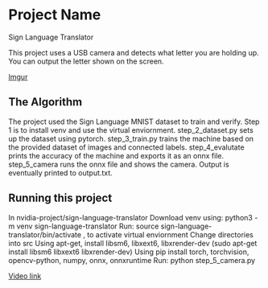 # Project Name
Sign Language Translator

This project uses a USB camera and detects what letter you are holding up. You can output the letter shown on the screen.

[Imgur](https://i.imgur.com/40Xp6x7.jpg)

## The Algorithm

The project used the Sign Language MNIST dataset to train and verify. Step 1 is to install venv and use the virtual enviornment. step_2_dataset.py sets up the dataset using pytorch. step_3_train.py trains the machine based on the provided dataset of images and connected labels. step_4_evalutate prints the accuracy of the machine and exports it as an onnx file. step_5_camera runs the onnx file and shows the camera. Output is eventually printed to output.txt.

## Running this project
In nvidia-project/sign-language-translator
Download venv using: python3 -m venv sign-language-translator
Run: source sign-language-translator/bin/activate , to activate virtual enviornment
Change directories into src
Using apt-get, install libsm6, libxext6, libxrender-dev (sudo apt-get install libsm6 libxext6 libxrender-dev)
Using pip install torch, torchvision, opencv-python, numpy, onnx, onnxruntime
Run: python step_5_camera.py

[Video link](https://youtube.com/shorts/yilQClHC-E8?feature=share)
